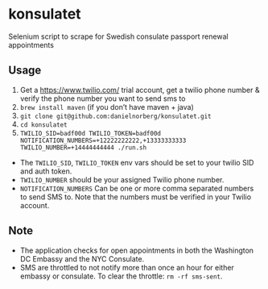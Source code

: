 # konsulatet
Selenium script to scrape for Swedish consulate passport renewal appointments

## Usage

1. Get a https://www.twilio.com/ trial account, get a twilio phone number & verify the phone number you want to send sms to
2. `brew install maven` (if you don’t have maven + java)
3. `git clone git@github.com:danielnorberg/konsulatet.git`
4. `cd konsulatet`
5. `TWILIO_SID=badf00d TWILIO_TOKEN=badf00d NOTIFICATION_NUMBERS=+12222222222,+13333333333 TWILIO_NUMBER=+14444444444 ./run.sh`

* The `TWILIO_SID`, `TWILIO_TOKEN` env vars should be set to your twilio SID and auth token.
* `TWILIO_NUMBER` should be your assigned Twilio phone number.
* `NOTIFICATION_NUMBERS` Can be one or more comma separated numbers to send SMS to. Note that the numbers must be verified in your Twilio account.

## Note

* The application checks for open appointments in both the Washington DC Embassy and the NYC Consulate.
* SMS are throttled to not notify more than once an hour for either embassy or consulate. To clear the throttle: `rm -rf sms-sent`.
